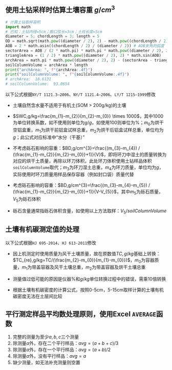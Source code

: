 
## 使用土钻采样时估算土壤容重$\ g/cm^{3}$

```python
# 计算土钻取样容积
import math
# 已知：土钻内径=5cm；豁口弦长=3cm；土柱长度=5cm
diameter = 5; chordLength = 3; length = 5
OD = math.sqrt(math.pow((diameter / 2), 2) - math.pow((chordLength / 2), 2))
AOB = 2 * math.asin((chordLength / 2) / (diameter / 2)) # AOB夹角的弧度
sectorArea = AOB / (2 * math.pi) * math.pi * math.pow((diameter / 2), 2)
triangleArea = (1 / 2) * math.pow((diameter / 2), 2) * math.sin(AOB)
archArea = math.pi * math.pow((diameter / 2), 2) - (sectorArea - triangleArea)
soilColumnVolume = archArea * length
print("archArea: ", f"{archArea:.4f}")
print("soilColumnVolume: ", f"{soilColumnVolume:.4f}")
# archArea:  18.6131
# soilColumnVolume:  93.0654
```

以下公式根据`NY/T 1121.3—2006`、`NY/T 1121.4—2006`、`LY/T 1215—1999`修改
- 土壤自然含水量不适用于有机土(SOM > 200g/kg)的土壤
- $SWC,g/kg=\frac{m_{1}-m_{2}}{m_{2}-m_{0}} \times 1000$，其中1000为单位转换系数，如不使用则单位为$g/g$，如使用100则单位为$\%$；$m_{0}$为烘干空铝盒重，$m_{1}$为烘干前铝盒试样总重，$m_{2}$为烘干后铝盒试样总重，单位均为$g$；此公式对应标准中“水分（干基）”
- 不考虑砾石影响的容重：$BD,g/cm^{3}=\frac{(m_{3}-m_{4}) / (\frac{m_{1}-m_{2}}{m_{2}-m_{0}}+1)}{V}$，即将环刀中湿土的质量转换为对应的烘干土质量，再除以环刀体积，此处环刀体积使用土钻样品体积`soilColumnVolume`取代；$m_{3}$为环刀湿土总重，$m_{4}$为环刀质量，单位均为$g$，实际使用时环刀质量用样品保存容器（例如封口袋）质量代替
- 考虑砾石影响的容重：$BD,g/cm^{3}=\frac{(m_{3}-m_{4}-m_{5}) / (\frac{m_{1}-m_{2}}{m_{2}-m_{0}}+1)}{V-V_{5}}$，其中$m_{5}$为砾石质量，$V_{5}$为砾石体积

- 砾石含量通常指砾石体积含量，如使用以上方法取样：$V_{5}/soilColumnVolume$

## 土壤有机碳测定值的处理

以下公式根据`HJ 695-2014`、`HJ 613-2011`修改
- 因上机测定时使用质量为风干土壤质量，故在原数值$TC,g/kg$基础上转换：$TC_{re},g/kg=TC/(\frac{m_{2}-m_{0}}{m_{1}-m_{0}})$，$m_{0}$为容器质量，$m_{1}$为带盖容器及风干土壤总重，$m_{2}$为带盖容器及烘干土壤总重
- 测量值过低可能的原因是仪器$\%$和$g/kg$单位转换过程中的错误，需乘10倍转换

- 根据土壤有机碳密度的计算公式，按照0-5cm，5-15cm取样计算的土壤有机碳密度无法在土层间比较

## 平行测定样品平均数处理原则，使用Excel `AVERAGE`函数

1. 完整的测量为至少$a,b,c$三个测量
2. 除测量$a$外，存在二个平行样品：$avg = (a+b+c)/3$
3. 除测量$a$外，存在一个平行样品：$avg = (a+b)/2$
4. 除测量$a$外，没有平行样品：$avg = a$
5. 缺少测量，如无法补充测量则空置

